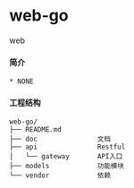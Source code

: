 web-go
=======

web

#### 简介
    * NONE

#### 工程结构
    web-go/
    ├── README.md
    ├── doc               文档
    ├── api               Restful
    │   └── gateway       API入口
    ├── models            功能模块
    └── vendor            依赖